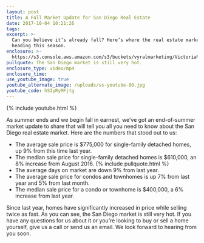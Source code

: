 ```yaml
---
layout: post
title: A Fall Market Update for San Diego Real Estate
date: 2017-10-04 10:21:26
tags:
excerpt: >-
  Can you believe it’s already fall? Here’s where the real estate market is
  heading this season.
enclosure: >-
  https://s3.console.aws.amazon.com/s3/buckets/vyralmarketing/Victoria%2520Sandoval/?region=us-west-2&tab=overview
pullquote: The San Diego market is still very hot.
enclosure_type: video/mp4
enclosure_time:
use_youtube_image: true
youtube_alternate_image: /uploads/ss-youtube-80.jpg
youtube_code: hSIyRyMFjtg
---
```



{% include youtube.html %}

As summer ends and we begin fall in earnest, we’ve got an end-of-summer market update to share that will tell you all you need to know about the San Diego real estate market. Here are the numbers that stood out to us:

* The average sale price is $775,000 for single-family detached homes, up 9% from this time last year.
* The median sale price for single-family detached homes is $610,000, an 8% increase from August 2016. {% include pullquote.html %}
* The average days on market are down 9% from last year.
* The average sale price for condos and townhomes is up 7% from last year and 5% from last month.
* The median sale price for a condo or townhome is $400,000, a 6% increase from last year.

Since last year, homes have significantly increased in price while selling twice as fast. As you can see, the San Diego market is still very hot. If you have any questions for us about it or you’re looking to buy or sell a home yourself, give us a call or send us an email. We look forward to hearing from you soon.